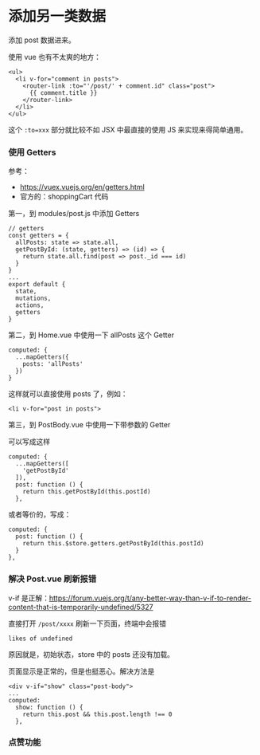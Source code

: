 # 添加另一类数据

添加 post 数据进来。

使用 vue 也有不太爽的地方：

```
<ul>
  <li v-for="comment in posts">
    <router-link :to="'/post/' + comment.id" class="post">
      {{ comment.title }}
    </router-link>
  </li>
</ul>
```

这个 `:to=xxx` 部分就比较不如 JSX 中最直接的使用 JS 来实现来得简单通用。


### 使用 Getters

参考：

- https://vuex.vuejs.org/en/getters.html
- 官方的：shoppingCart 代码


第一，到 modules/post.js 中添加 Getters

```
// getters
const getters = {
  allPosts: state => state.all,
  getPostById: (state, getters) => (id) => {
    return state.all.find(post => post._id === id)
  }
}
...
export default {
  state,
  mutations,
  actions,
  getters
}
```

第二，到 Home.vue 中使用一下 allPosts 这个 Getter

```
computed: {
  ...mapGetters({
    posts: 'allPosts'
  })
}
```

这样就可以直接使用 posts 了，例如：

```
<li v-for="post in posts">
```

第三，到 PostBody.vue 中使用一下带参数的 Getter


可以写成这样

```
computed: {
  ...mapGetters([
    'getPostById'
  ]),
  post: function () {
    return this.getPostById(this.postId)
  },
```

或者等价的，写成：

```
computed: {
  post: function () {
    return this.$store.getters.getPostById(this.postId)
  }
},
```


### 解决 Post.vue 刷新报错

v-if 是正解：https://forum.vuejs.org/t/any-better-way-than-v-if-to-render-content-that-is-temporarily-undefined/5327

直接打开 `/post/xxxx` 刷新一下页面，终端中会报错

```
likes of undefined
```

原因就是，初始状态，store 中的 posts 还没有加载。

页面显示是正常的，但是也挺恶心。解决方法是

```
<div v-if="show" class="post-body">
...
computed:
  show: function () {
    return this.post && this.post.length !== 0
  },
```


### 点赞功能
